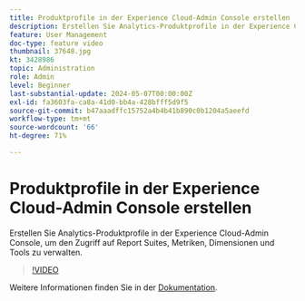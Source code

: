 ```yaml
---
title: Produktprofile in der Experience Cloud-Admin Console erstellen
description: Erstellen Sie Analytics-Produktprofile in der Experience Cloud-Admin Console, um den Zugriff auf Report Suites, Metriken, Dimensionen und Tools zu verwalten.
feature: User Management
doc-type: feature video
thumbnail: 37648.jpg
kt: 3428986
topic: Administration
role: Admin
level: Beginner
last-substantial-update: 2024-05-07T00:00:00Z
exl-id: fa3603fa-ca8a-41d0-bb4a-428bfff5d9f5
source-git-commit: b47aaadffc15752a4b4b41b890c0b1204a5aeefd
workflow-type: tm+mt
source-wordcount: '66'
ht-degree: 71%

---
```


# Produktprofile in der Experience Cloud-Admin Console erstellen

Erstellen Sie Analytics-Produktprofile in der Experience Cloud-Admin Console, um den Zugriff auf Report Suites, Metriken, Dimensionen und Tools zu verwalten.

>[!VIDEO](https://video.tv.adobe.com/v/3428986/?learn=on)

Weitere Informationen finden Sie in der [Dokumentation](https://experienceleague.adobe.com/en/docs/analytics/admin/admin-console/permissions/product-profile).
